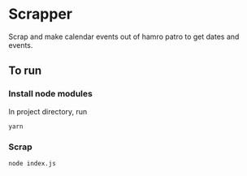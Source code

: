 # Scrapper

Scrap and make calendar events out of hamro patro to get dates and events.

## To run

### Install node modules

In project directory, run

```
yarn
```

### Scrap

```
node index.js
```
